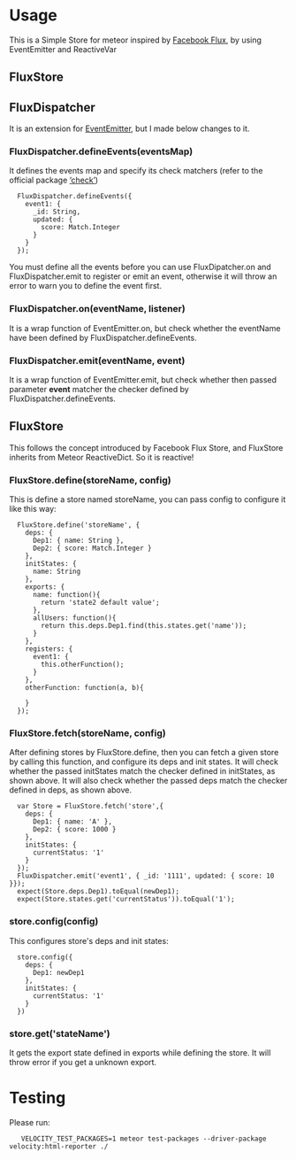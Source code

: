# Usage

This is a Simple Store for meteor inspired by [Facebook Flux](https://facebook.github.io/flux/), by using EventEmitter and ReactiveVar

## FluxStore
## FluxDispatcher

It is an extension for [EventEmitter](https://github.com/Wolfy87/EventEmitter), but I made below changes to it.

### FluxDispatcher.defineEvents(eventsMap)

It defines the events map and specify its check matchers (refer to the official package [‘check’](http://docs.meteor.com/#/full/check))

```
  FluxDispatcher.defineEvents({
    event1: {
      _id: String,
      updated: {
        score: Match.Integer
      }
    }
  });
```

You must define all the events before you can use FluxDipatcher.on and FluxDispatcher.emit to register or emit an event, otherwise it will throw an error to warn you to define the event first.

### FluxDispatcher.on(eventName, listener)

It is a wrap function of EventEmitter.on, but check whether the eventName have been defined by FluxDispatcher.defineEvents.

### FluxDispatcher.emit(eventName, __event__)

It is a wrap function of EventEmitter.emit, but check whether then passed parameter __event__ matcher the checker defined by FluxDispatcher.defineEvents.

## FluxStore

This follows the concept introduced by Facebook Flux Store, and FluxStore inherits from Meteor ReactiveDict. So it is reactive!

### FluxStore.define(storeName, config)

This is define a store named storeName, you can pass config to configure it like this way:

```
  FluxStore.define('storeName', {
    deps: {
      Dep1: { name: String },
      Dep2: { score: Match.Integer }
    },
    initStates: {
      name: String
    },
    exports: {
      name: function(){
        return 'state2 default value';
      },
      allUsers: function(){
        return this.deps.Dep1.find(this.states.get('name'));
      }
    },
    registers: {
      event1: {
        this.otherFunction();
      }
    },
    otherFunction: function(a, b){
    
    }
  });
```

### FluxStore.fetch(storeName, config)

After defining stores by FluxStore.define, then you can fetch a given
store by calling this function, and configure its deps and init states.
It will check whether the passed initStates match the checker defined in
initStates, as shown above. It will also check whether the passed deps
match the checker defined in deps, as shown above.

```
  var Store = FluxStore.fetch('store',{
    deps: {
      Dep1: { name: 'A' },
      Dep2: { score: 1000 }
    },
    initStates: {
      currentStatus: '1'
    }
  });
  FluxDispatcher.emit('event1', { _id: '1111', updated: { score: 10 }});
  expect(Store.deps.Dep1).toEqual(newDep1);
  expect(Store.states.get('currentStatus')).toEqual('1');

``` 

### store.config(config)

This configures store's deps and init states:

```
  store.config({
    deps: {
      Dep1: newDep1
    },
    initStates: {
      currentStatus: '1'
    }
  })
```

### store.get('stateName')

It gets the export state defined in exports while defining the store. It will throw error if you get a unknown export.

# Testing

Please run:

```
   VELOCITY_TEST_PACKAGES=1 meteor test-packages --driver-package velocity:html-reporter ./
```
